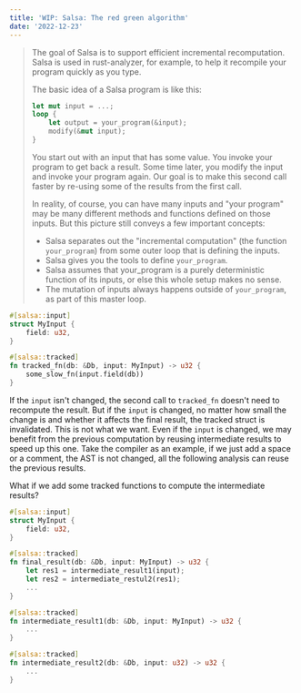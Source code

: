 ```yaml
---
title: 'WIP: Salsa: The red green algorithm'
date: '2022-12-23'
---
```


> The goal of Salsa is to support efficient incremental recomputation. Salsa is used in rust-analyzer, for example, to help it recompile your program quickly as you type.
>
> The basic idea of a Salsa program is like this:
>
> ```rust
> let mut input = ...;
> loop {
>     let output = your_program(&input);
>     modify(&mut input);
> }
> ```
>
> You start out with an input that has some value. You invoke your program to get back a result. Some time later, you modify the input and invoke your program again. Our goal is to make this second call faster by re-using some of the results from the first call.
>
> In reality, of course, you can have many inputs and "your program" may be many different methods and functions defined on those inputs. But this picture still conveys a few important concepts:
>
> - Salsa separates out the "incremental computation" (the function `your_program`) from some outer loop that is defining the inputs.
> - Salsa gives you the tools to define `your_program`.
> - Salsa assumes that your_program is a purely deterministic function of its inputs, or else this whole setup makes no sense.
> - The mutation of inputs always happens outside of `your_program`, as part of this master loop.

```rust
#[salsa::input]
struct MyInput {
    field: u32,
}

#[salsa::tracked]
fn tracked_fn(db: &Db, input: MyInput) -> u32 {
    some_slow_fn(input.field(db))
}
```

If the `input` isn't changed, the second call to `tracked_fn` doesn't need to recompute the result. But if the `input` is changed, no matter how small the change is and whether it affects the final result, the tracked struct is invalidated. This is not what we want. Even if the `input` is changed, we may benefit from the previous computation by reusing intermediate results to speed up this one. Take the compiler as an example, if we just add a space or a comment, the AST is not changed, all the following analysis can reuse the previous results.

What if we add some tracked functions to compute the intermediate results?

```rust
#[salsa::input]
struct MyInput {
    field: u32,
}

#[salsa::tracked]
fn final_result(db: &Db, input: MyInput) -> u32 {
    let res1 = intermediate_result1(input);
    let res2 = intermediate_restul2(res1);
    ...
}

#[salsa::tracked]
fn intermediate_result1(db: &Db, input: MyInput) -> u32 {
    ...
}

#[salsa::tracked]
fn intermediate_result2(db: &Db, input: u32) -> u32 {
    ...
}
```
